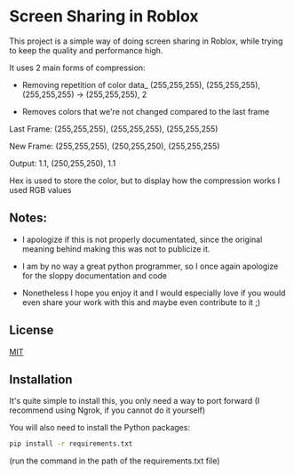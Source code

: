 
# Screen Sharing in Roblox

This project is a simple way of doing screen sharing in Roblox, while trying to keep the quality and performance high.


It uses 2 main forms of compression:
- Removing repetition of color data_
 (255,255,255), (255,255,255), (255,255,255) -> (255,255,255), 2

 - Removes colors that we're not changed compared to the last frame

 Last Frame:
  (255,255,255), (255,255,255), (255,255,255)

New Frame: 
(255,255,255), (250,255,250), (255,255,255)

Output: 
1.1, (250,255,250), 1.1

Hex is used to store the color, but to display how the compression works I used RGB values





Notes:
-

- I apologize if this is not properly documentated, since the original meaning behind making this was not to publicize it.

- I am by no way a great python programmer, so I once again apologize for the sloppy documentation and code

- Nonetheless I hope you enjoy it and I would especially love if you would even share your work with this and maybe even contribute to it ;)
## License

[MIT](https://choosealicense.com/licenses/mit/)


## Installation

It's quite simple to install this, you only need a way to port forward (I recommend using Ngrok, if you cannot do it yourself)

You will also need to install the Python packages:
```bash
pip install -r requirements.txt
```
(run the command in the path of the requirements.txt file)
    